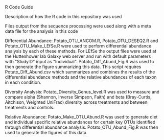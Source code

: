 R Code Guide

Description of how the R code in this repository was used

Files output from the sequence processing were used along with a meta data file for the analysis in this code

Differential Abundance: Potato_OTU_ANCOM.R, Potato_OTU_DESEQ2.R and Potato_OTU_Make_LEfSe.R were used to perform differential abundance analysis by each of these methods. For LEfSe the output files were used at the Huttenhower lab Galaxy web server and run with default parameters with "StudyID" input as "Individual". Potato_Diff_Abund_Fig.R was used to then generate the figure summarizing this data. This script requires Potato_Diff_Abund.csv which summarizes and combines the results of the differential abundance methods and the relative abundances of each taxon in each condition. 

Diversity Analysis: Potato_Diversity_Genus_level.R was used to measure and compare alpha (Shannon, Inverse Simpson, Faith) and beta (Bray-Curtis, Aitchison, Weighted UniFrac) diversity across treatments and between treatments and controls.

Relative Abundance: Potato_Make_OTU_Abund.R was used to generate diet and individual specific relative abundances for certain key OTUs identified through differential abundance analysis. Potato_OTU_Abund_Fig.R was then used to generate the figures of this data. 
